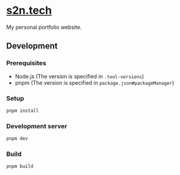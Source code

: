 # [s2n.tech](https://s2n.tech)

My personal portfolio website.

## Development

### Prerequisites

- Node.js (The version is specified in `.tool-versions`)
- pnpm (The version is specified in `package.json#packageManager`)

### Setup

```sh
pnpm install
```

### Development server

```sh
pnpm dev
```

### Build

```sh
pnpm build
```
